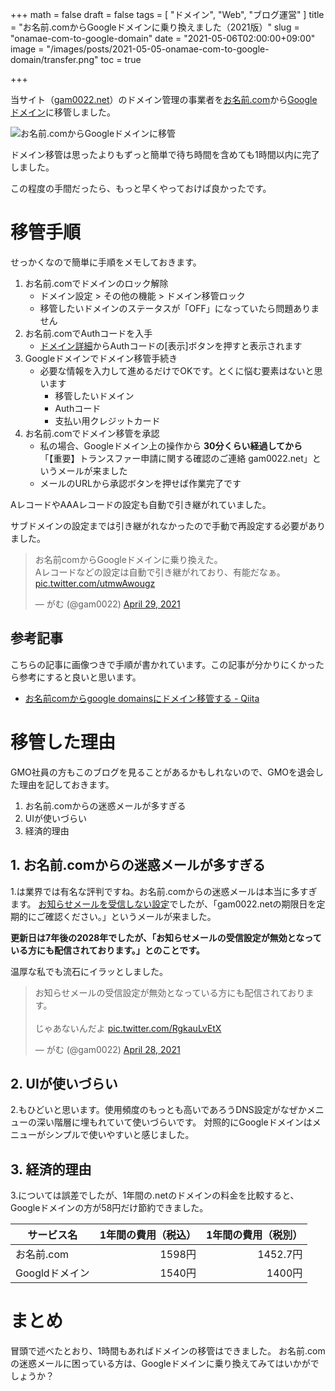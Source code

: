 +++
math = false
draft = false
tags = [
    "ドメイン", "Web", "ブログ運営"
]
title = "お名前.comからGoogleドメインに乗り換えました（2021版）"
slug = "onamae-com-to-google-domain"
date = "2021-05-06T02:00:00+09:00"
image = "/images/posts/2021-05-05-onamae-com-to-google-domain/transfer.png"
toc = true

+++

当サイト（[gam0022.net](http://gam0022.net/)）のドメイン管理の事業者を[お名前.com](https://www.onamae.com/)から[Googleドメイン](https://domains.google/intl/ja_jp/)に移管しました。

![お名前.comからGoogleドメインに移管](/images/posts/2021-05-05-onamae-com-to-google-domain/transfer.png)

ドメイン移管は思ったよりもずっと簡単で待ち時間を含めても1時間以内に完了しました。

この程度の手間だったら、もっと早くやっておけば良かったです。

# 移管手順

せっかくなので簡単に手順をメモしておきます。

1. お名前.comでドメインのロック解除
    - ドメイン設定 > その他の機能 > ドメイン移管ロック
    - 移管したいドメインのステータスが「OFF」になっていたら問題ありません
2. お名前.comでAuthコードを入手
    - [ドメイン詳細](https://www.onamae.com/guide/p/80)からAuthコードの[表示]ボタンを押すと表示されます
3. Googleドメインでドメイン移管手続き
    - 必要な情報を入力して進めるだけでOKです。とくに悩む要素はないと思います
        - 移管したいドメイン
        - Authコード
        - 支払い用クレジットカード
4. お名前.comでドメイン移管を承認
    - 私の場合、Googleドメイン上の操作から **30分くらい経過してから** 「【重要】トランスファー申請に関する確認のご連絡 gam0022.net」というメールが来ました
    - メールのURLから承認ボタンを押せば作業完了です

<!--more-->

AレコードやAAAレコードの設定も自動で引き継がれていました。

サブドメインの設定までは引き継がれなかったので手動で再設定する必要がありました。

<blockquote class="twitter-tweet" data-conversation="none"><p lang="ja" dir="ltr">お名前comからGoogleドメインに乗り換えた。<br>Aレコードなどの設定は自動で引き継がれており、有能だなぁ。 <a href="https://t.co/utmwAwougz">pic.twitter.com/utmwAwougz</a></p>&mdash; がむ (@gam0022) <a href="https://twitter.com/gam0022/status/1387671139170754563?ref_src=twsrc%5Etfw">April 29, 2021</a></blockquote> <script async src="https://platform.twitter.com/widgets.js" charset="utf-8"></script>

## 参考記事

こちらの記事に画像つきで手順が書かれています。この記事が分かりにくかったら参考にすると良いと思います。

- [お名前comからgoogle domainsにドメイン移管する - Qiita](https://qiita.com/fnifni/items/0daca17e0750659f2866)

# 移管した理由

GMO社員の方もこのブログを見ることがあるかもしれないので、GMOを退会した理由を記しておきます。

1. お名前.comからの迷惑メールが多すぎる
2. UIが使いづらい
3. 経済的理由

## 1. お名前.comからの迷惑メールが多すぎる

1.は業界では有名な評判ですね。お名前.comからの迷惑メールは本当に多すぎます。
[お知らせメールを受信しない設定](https://tk-create.com/domain/onamae-com-mail-stop/)でしたが、「gam0022.netの期限日を定期的にご確認ください。」というメールが来ました。

**更新日は7年後の2028年でしたが、「お知らせメールの受信設定が無効となっている方にも配信されております。」とのことです。**

温厚な私でも流石にイラッとしました。

<blockquote class="twitter-tweet"><p lang="ja" dir="ltr">お知らせメールの受信設定が無効となっている方にも配信されております。<br><br>じゃあないんだよ <a href="https://t.co/RgkauLvEtX">pic.twitter.com/RgkauLvEtX</a></p>&mdash; がむ (@gam0022) <a href="https://twitter.com/gam0022/status/1387313503879368705?ref_src=twsrc%5Etfw">April 28, 2021</a></blockquote> <script async src="https://platform.twitter.com/widgets.js" charset="utf-8"></script>

## 2. UIが使いづらい

2.もひどいと思います。使用頻度のもっとも高いであろうDNS設定がなぜかメニューの深い階層に埋もれていて使いづらいです。
対照的にGoogleドメインはメニューがシンプルで使いやすいと感じました。

## 3. 経済的理由

3.については誤差でしたが、1年間の.netのドメインの料金を比較すると、Googleドメインの方が58円だけ節約できました。

| サービス名 | 1年間の費用（税込） | 1年間の費用（税別） |
|---|---:|---:|
| お名前.com | 1598円 | 1452.7円 |
| Googldドメイン | 1540円 | 1400円 |

# まとめ

冒頭で述べたとおり、1時間もあればドメインの移管はできました。
お名前.comの迷惑メールに困っている方は、Googleドメインに乗り換えてみてはいかがでしょうか？
